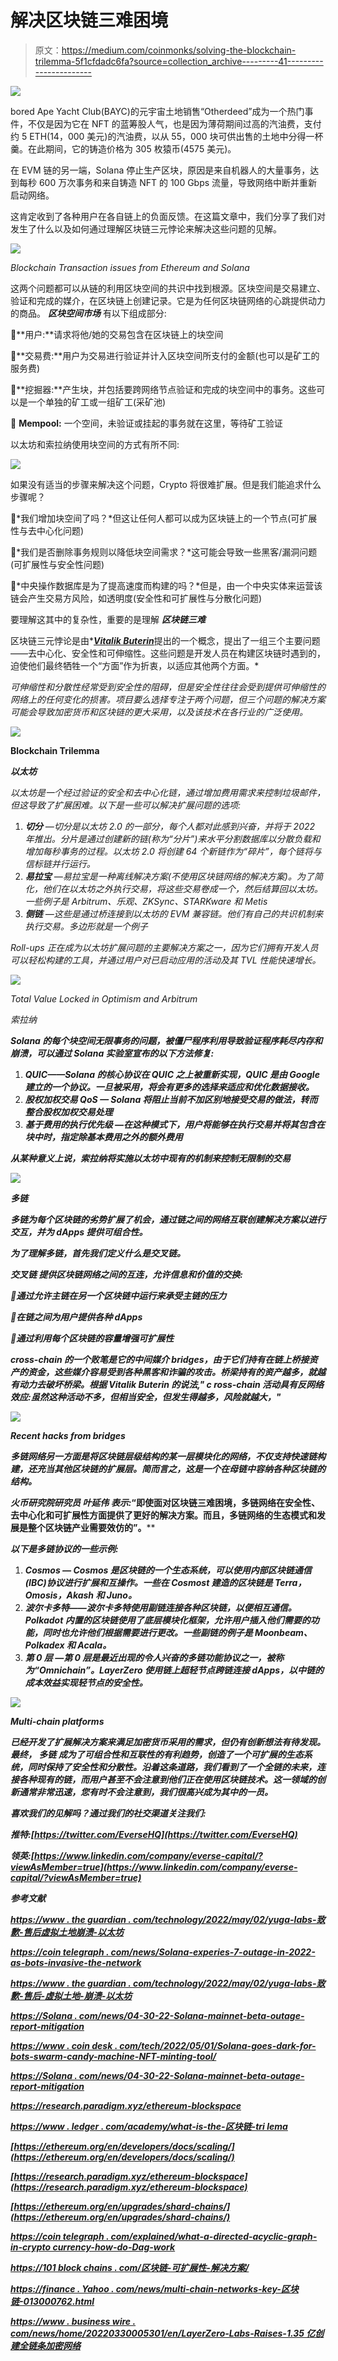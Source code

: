 # 解决区块链三难困境

> 原文：<https://medium.com/coinmonks/solving-the-blockchain-trilemma-5f1cfdadc6fa?source=collection_archive---------41----------------------->

![](img/89a9c4399bb642928b25feb837055ecd.png)

bored Ape Yacht Club(BAYC)的元宇宙土地销售“Otherdeed”成为一个热门事件，不仅是因为它在 NFT 的蓝筹股人气，也是因为薄荷期间过高的汽油费，支付约 5 ETH(14，000 美元)的汽油费，以从 55，000 块可供出售的土地中分得一杯羹。在此期间，它的铸造价格为 305 枚猿币(4575 美元)。

在 EVM 链的另一端，Solana 停止生产区块，原因是来自机器人的大量事务，达到每秒 600 万次事务和来自铸造 NFT 的 100 Gbps 流量，导致网络中断并重新启动网络。

这肯定收到了各种用户在各自链上的负面反馈。在这篇文章中，我们分享了我们对发生了什么以及如何通过理解区块链三元悖论来解决这些问题的见解。

![](img/d8fa1593599db8754eb03b80cf6df75f.png)

*Blockchain Transaction issues from Ethereum and Solana*

这两个问题都可以从链的利用区块空间的共识中找到根源。区块空间是交易建立、验证和完成的媒介，在区块链上创建记录。它是为任何区块链网络的心跳提供动力的商品。 ***区块空间市场*** 有以下组成部分:

🔹**用户:**请求将他/她的交易包含在区块链上的块空间

🔹**交易费:**用户为交易进行验证并计入区块空间所支付的金额(也可以是矿工的服务费)

🔹**挖掘器:**产生块，并包括要跨网络节点验证和完成的块空间中的事务。这些可以是一个单独的矿工或一组矿工(采矿池)

🔹 **Mempool:** 一个空间，未验证或挂起的事务就在这里，等待矿工验证

以太坊和索拉纳使用块空间的方式有所不同:

![](img/da9fee5fb1f682d44d1690528529141f.png)

如果没有适当的步骤来解决这个问题，Crypto 将很难扩展。但是我们能追求什么步骤呢？

🔹*我们增加块空间了吗？*但这让任何人都可以成为区块链上的一个节点(可扩展性与去中心化问题)

🔹*我们是否删除事务规则以降低块空间需求？*这可能会导致一些黑客/漏洞问题(可扩展性与安全性问题)

🔹*中央操作数据库是为了提高速度而构建的吗？*但是，由一个中央实体来运营该链会产生交易方风险，如透明度(安全性和可扩展性与分散化问题)

要理解这其中的复杂性，重要的是理解 ***区块链三难***

区块链三元悖论是由*[***Vitalik Buterin***](https://coinmarketcap.com/alexandria/glossary/vitalik-buterin)提出的一个概念，提出了一组三个主要问题——去中心化、安全性和可伸缩性。这些问题是开发人员在构建区块链时遇到的，迫使他们最终牺牲一个“方面”作为折衷，以适应其他两个方面。*

*可伸缩性和分散性经常受到安全性的阻碍，但是安全性往往会受到提供可伸缩性的网络上的任何变化的损害。项目要么选择专注于两个问题，但三个问题的解决方案可能会导致加密货币和区块链的更大采用，以及该技术在各行业的广泛使用。*

*![](img/a7123d8a123ac7093606e765de9c903a.png)*

**Blockchain Trilemma**

***以太坊***

*以太坊是一个经过验证的安全和去中心化链，通过增加费用需求来控制垃圾邮件，但这导致了扩展困难。以下是一些可以解决扩展问题的选项:*

1.  ***切分** —切分是以太坊 2.0 的一部分，每个人都对此感到兴奋，并将于 2022 年推出。分片是通过创建新的链(称为“分片”)来水平分割数据库以分散负载和增加每秒事务的过程。以太坊 2.0 将创建 64 个新链作为“碎片”，每个链将与信标链并行运行。*
2.  ***易拉宝** —易拉宝是一种离线解决方案(不使用区块链网络的解决方案)。为了简化，他们在以太坊之外执行交易，将这些交易卷成一个，然后结算回以太坊。一些例子是 Arbitrum、乐观、ZKSync、STARKware 和 Metis*
3.  ***侧链** —这些是通过桥连接到以太坊的 EVM 兼容链。他们有自己的共识机制来执行交易。多边形就是一个例子*

*Roll-ups 正在成为以太坊扩展问题的主要解决方案之一，因为它们拥有开发人员可以轻松构建的工具，并通过用户对已启动应用的活动及其 TVL 性能快速增长。*

*![](img/40b92762e61a588dccf6eab9553200a0.png)*

*Total Value Locked in Optimism and Arbitrum*

*索拉纳*

***Solana 的每个块空间无限事务的问题，被僵尸程序利用导致验证程序耗尽内存和崩溃，可以通过 Solana 实验室宣布的以下方法修复:***

1.  ***QUIC——Solana 的核心协议在 QUIC 之上被重新实现，QUIC 是由 Google 建立的一个协议。一旦被采用，将会有更多的选择来适应和优化数据接收。***
2.  *****股权加权交易 QoS** — Solana 将阻止当前不加区别地接受交易的做法，转而整合股权加权交易处理***
3.  *****基于费用的执行优先级** —在这种模式下，用户将能够在执行交易并将其包含在块中时，指定除基本费用之外的额外费用***

***从某种意义上说，索拉纳将实施以太坊中现有的机制来控制无限制的交易***

***![](img/41105d7a0254ffa2004dbf17a57de041.png)***

*****多链*****

***多链为每个区块链的劣势扩展了机会，通过链之间的网络互联创建解决方案以进行交互，并为 dApps 提供可组合性。***

***为了理解多链，首先我们定义什么是交叉链。***

******交叉链*** 提供区块链网络之间的互连，允许信息和价值的交换:***

***🔹通过允许主链在另一个区块链中运行来承受主链的压力***

***🔹在链之间为用户提供各种 dApps***

***🔹通过利用每个区块链的容量增强可扩展性***

***cross-chain 的一个败笔是它的中间媒介 bridges，由于它们持有在链上桥接资产的资金，这些媒介容易受到各种黑客和诈骗的攻击。桥梁持有的资产越多，就越有动力去破坏桥梁。根据 Vitalik Buterin 的说法," c *ross-chain 活动具有反网络效应:虽然这种活动不多，但相当安全，但发生得越多，风险就越大，"****

***![](img/514f5809f22c961068f9e6596fa7adac.png)***

***Recent hacks from bridges***

*****多链**网络另一方面是将区块链层级结构的某一层模块化的网络，不仅支持快速链构建，还充当其他区块链的扩展层。简而言之，这是一个在母链中容纳各种区块链的结构。***

***火币研究院研究员 ***叶延伟*** 表示:*“即使面对区块链三难困境，多链网络在安全性、去中心化和可扩展性方面提供了更好的解决方案。而且，多链网络的生态模式和发展是整个区块链产业需要效仿的”。****

***以下是多链协议的一些示例:***

1.  *****Cosmos** — Cosmos 是区块链的一个生态系统，可以使用内部区块链通信(IBC)协议进行扩展和互操作。一些在 Cosmost 建造的区块链是 Terra，Omosis，Akash 和 Juno。***
2.  ***波尔卡多特——波尔卡多特使用副链连接各种区块链，以便相互通信。Polkadot 内置的区块链使用了底层模块化框架，允许用户插入他们需要的功能，同时也允许他们根据需要进行更改。一些副链的例子是 Moonbeam、Polkadex 和 Acala。***
3.  *****第 0 层** —第 0 层是最近出现的令人兴奋的多链功能协议之一，被称为“Omnichain”。LayerZero 使用链上超轻节点跨链连接 dApps，以中链的成本效益实现轻节点的安全性。***

***![](img/afc1be5cc95d212f1a43160147fde741.png)***

***Multi-chain platforms***

***已经开发了扩展解决方案来满足加密货币采用的需求，但仍有创新想法有待发现。最终， ***多链*** 成为了可组合性和互联性的有利趋势，创造了一个可扩展的生态系统，同时保持了安全性和分散性。沿着这条道路，我们看到了一个全链的未来，连接各种现有的链，而用户甚至不会注意到他们正在使用区块链技术。这一领域的创新通常非常迅速，您有时不会注意到，我们很高兴成为其中的一员。***

***喜欢我们的见解吗？通过我们的社交渠道关注我们:***

*****推特:**[https://twitter.com/EverseHQ](https://twitter.com/EverseHQ)***

*****领英:**[https://www.linkedin.com/company/everse-capital/?viewAsMember=true](https://www.linkedin.com/company/everse-capital/?viewAsMember=true)***

*****参考文献*****

***[https://www . the guardian . com/technology/2022/may/02/yuga-labs-致歉-售后虚拟土地崩溃-以太坊](https://www.theguardian.com/technology/2022/may/02/yuga-labs-apologises-after-sale-of-virtual-land-crashes-ethereum)***

***[https://coin telegraph . com/news/Solana-experies-7-outage-in-2022-as-bots-invasive-the-network](https://cointelegraph.com/news/solana-suffers-7th-outage-in-2022-as-bots-invade-the-network)***

***[https://www . the guardian . com/technology/2022/may/02/yuga-labs-致歉-售后-虚拟土地-崩溃-以太坊](https://www.theguardian.com/technology/2022/may/02/yuga-labs-apologises-after-sale-of-virtual-land-crashes-ethereum)***

***[https://Solana . com/news/04-30-22-Solana-mainnet-beta-outage-report-mitigation](https://solana.com/news/04-30-22-solana-mainnet-beta-outage-report-mitigation)***

***[https://www . coin desk . com/tech/2022/05/01/Solana-goes-dark-for-bots-swarm-candy-machine-NFT-minting-tool/](https://www.coindesk.com/tech/2022/05/01/solana-goes-dark-for-7-hours-as-bots-swarm-candy-machine-nft-minting-tool/)***

***[https://Solana . com/news/04-30-22-Solana-mainnet-beta-outage-report-mitigation](https://solana.com/news/04-30-22-solana-mainnet-beta-outage-report-mitigation)***

***https://research.paradigm.xyz/ethereum-blockspace***

***[https://www . ledger . com/academy/what-is-the-区块链-tri lema](https://www.ledger.com/academy/what-is-the-blockchain-trilemma)***

***[https://ethereum.org/en/developers/docs/scaling/](https://ethereum.org/en/developers/docs/scaling/)***

***[https://research.paradigm.xyz/ethereum-blockspace](https://research.paradigm.xyz/ethereum-blockspace)***

***[https://ethereum.org/en/upgrades/shard-chains/](https://ethereum.org/en/upgrades/shard-chains/)***

***[https://coin telegraph . com/explained/what-a-directed-acyclic-graph-in-crypto currency-how-do-Dag-work](https://cointelegraph.com/explained/what-is-a-directed-acyclic-graph-in-cryptocurrency-how-does-dag-work)***

***[https://101 block chains . com/区块链-可扩展性-解决方案/](https://101blockchains.com/blockchain-scalability-solutions/)***

***[https://finance . Yahoo . com/news/multi-chain-networks-key-区块链-013000762.html](https://finance.yahoo.com/news/multi-chain-networks-key-blockchain-013000762.html)***

***[https://www . business wire . com/news/home/20220330005301/en/LayerZero-Labs-Raises-1.35 亿创建全链条加密网络](https://www.businesswire.com/news/home/20220330005301/en/LayerZero-Labs-Raises-135-Million-to-Create-Omnichain-Crypto-Networks)***